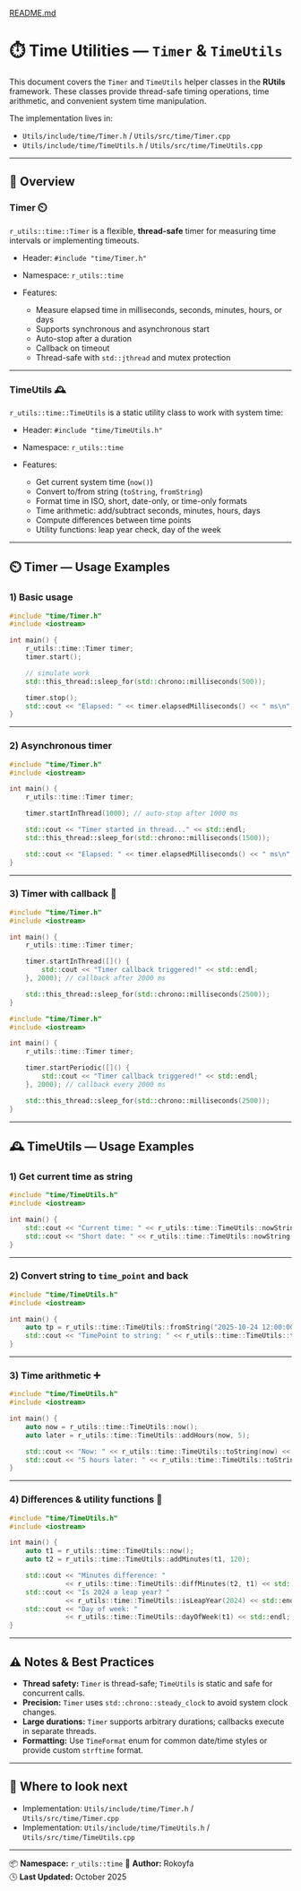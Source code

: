 [README.md](../README.md)
# ⏱️ Time Utilities — `Timer` & `TimeUtils`

This document covers the `Timer` and `TimeUtils` helper classes in the **RUtils** framework.
These classes provide thread-safe timing operations, time arithmetic, and convenient system time manipulation.

The implementation lives in:

* `Utils/include/time/Timer.h` / `Utils/src/time/Timer.cpp`
* `Utils/include/time/TimeUtils.h` / `Utils/src/time/TimeUtils.cpp`

---

## 🔹 Overview

### Timer ⏲️

`r_utils::time::Timer` is a flexible, **thread-safe** timer for measuring time intervals or implementing timeouts.

* Header: `#include "time/Timer.h"`
* Namespace: `r_utils::time`
* Features:

  * Measure elapsed time in milliseconds, seconds, minutes, hours, or days
  * Supports synchronous and asynchronous start
  * Auto-stop after a duration
  * Callback on timeout
  * Thread-safe with `std::jthread` and mutex protection

---

### TimeUtils 🕰️

`r_utils::time::TimeUtils` is a static utility class to work with system time:

* Header: `#include "time/TimeUtils.h"`
* Namespace: `r_utils::time`
* Features:

  * Get current system time (`now()`)
  * Convert to/from string (`toString`, `fromString`)
  * Format time in ISO, short, date-only, or time-only formats
  * Time arithmetic: add/subtract seconds, minutes, hours, days
  * Compute differences between time points
  * Utility functions: leap year check, day of the week

---

## ⏲️ Timer — Usage Examples

### 1) Basic usage

```cpp
#include "time/Timer.h"
#include <iostream>

int main() {
    r_utils::time::Timer timer;
    timer.start();

    // simulate work
    std::this_thread::sleep_for(std::chrono::milliseconds(500));

    timer.stop();
    std::cout << "Elapsed: " << timer.elapsedMilliseconds() << " ms\n";
}
```

---

### 2) Asynchronous timer

```cpp
#include "time/Timer.h"
#include <iostream>

int main() {
    r_utils::time::Timer timer;

    timer.startInThread(1000); // auto-stop after 1000 ms

    std::cout << "Timer started in thread..." << std::endl;
    std::this_thread::sleep_for(std::chrono::milliseconds(1500));

    std::cout << "Elapsed: " << timer.elapsedMilliseconds() << " ms\n";
}
```

---

### 3) Timer with callback 🎯

```cpp
#include "time/Timer.h"
#include <iostream>

int main() {
    r_utils::time::Timer timer;

    timer.startInThread([]() {
        std::cout << "Timer callback triggered!" << std::endl;
    }, 2000); // callback after 2000 ms

    std::this_thread::sleep_for(std::chrono::milliseconds(2500));
}
```

```cpp
#include "time/Timer.h"
#include <iostream>

int main() {
    r_utils::time::Timer timer;

    timer.startPeriodic([]() {
        std::cout << "Timer callback triggered!" << std::endl;
    }, 2000); // callback every 2000 ms

    std::this_thread::sleep_for(std::chrono::milliseconds(2500));
}
```

---

## 🕰️ TimeUtils — Usage Examples

### 1) Get current time as string

```cpp
#include "time/TimeUtils.h"
#include <iostream>

int main() {
    std::cout << "Current time: " << r_utils::time::TimeUtils::nowString() << std::endl;
    std::cout << "Short date: " << r_utils::time::TimeUtils::nowString(r_utils::time::SHORT_DATE) << std::endl;
}
```

---

### 2) Convert string to `time_point` and back

```cpp
#include "time/TimeUtils.h"
#include <iostream>

int main() {
    auto tp = r_utils::time::TimeUtils::fromString("2025-10-24 12:00:00");
    std::cout << "TimePoint to string: " << r_utils::time::TimeUtils::toString(tp) << std::endl;
}
```

---

### 3) Time arithmetic ➕

```cpp
#include "time/TimeUtils.h"
#include <iostream>

int main() {
    auto now = r_utils::time::TimeUtils::now();
    auto later = r_utils::time::TimeUtils::addHours(now, 5);

    std::cout << "Now: " << r_utils::time::TimeUtils::toString(now) << std::endl;
    std::cout << "5 hours later: " << r_utils::time::TimeUtils::toString(later) << std::endl;
}
```

---

### 4) Differences & utility functions 🔧

```cpp
#include "time/TimeUtils.h"
#include <iostream>

int main() {
    auto t1 = r_utils::time::TimeUtils::now();
    auto t2 = r_utils::time::TimeUtils::addMinutes(t1, 120);

    std::cout << "Minutes difference: "
              << r_utils::time::TimeUtils::diffMinutes(t2, t1) << std::endl;
    std::cout << "Is 2024 a leap year? "
              << r_utils::time::TimeUtils::isLeapYear(2024) << std::endl;
    std::cout << "Day of week: "
              << r_utils::time::TimeUtils::dayOfWeek(t1) << std::endl;
}
```

---

## ⚠️ Notes & Best Practices

* **Thread safety:** `Timer` is thread-safe; `TimeUtils` is static and safe for concurrent calls.
* **Precision:** `Timer` uses `std::chrono::steady_clock` to avoid system clock changes.
* **Large durations:** `Timer` supports arbitrary durations; callbacks execute in separate threads.
* **Formatting:** Use `TimeFormat` enum for common date/time styles or provide custom `strftime` format.

---

## 🔎 Where to look next

* Implementation: `Utils/include/time/Timer.h` / `Utils/src/time/Timer.cpp`
* Implementation: `Utils/include/time/TimeUtils.h` / `Utils/src/time/TimeUtils.cpp`

---

📦 **Namespace:** `r_utils::time`
👤 **Author:** Rokoyfa  
🕓 **Last Updated:** October 2025
